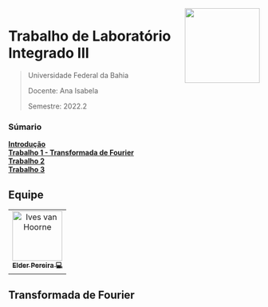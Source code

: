 <img src="https://media3.giphy.com/media/j0kP7fOkKQlYsXTO2r/giphy.gif" align="right" width = "150"/>

# Trabalho de Laboratório Integrado III 

> Universidade Federal da Bahia
> 
> Docente: Ana Isabela
> 
> Semestre: 2022.2

### Súmario

**[Introdução](#Introdução)**<br>
**[Trabalho 1 - Transformada de Fourier](#Trabalho1)**<br>
**[Trabalho 2](#Trabalho2)**<br>
**[Trabalho 3](#Trabalho3)**<br>
## Equipe

<table>
  <tr>
    <td align="center"><a href="http://ivesvh.com"><img src="https://avatars.githubusercontent.com/u/65613154?v=4" width="100px;" alt="Ives van Hoorne"/><br /><sub><b>Elder Pereira 💻</b> </tr>
</table>

## Transformada de Fourier


